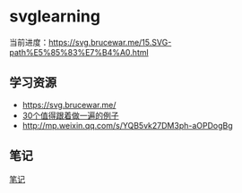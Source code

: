 # svglearning
 

当前进度：<https://svg.brucewar.me/15.SVG-path%E5%85%83%E7%B4%A0.html>

## 学习资源
  - <https://svg.brucewar.me/>
  - [30个值得跟着做一遍的例子](http://www.hongkiat.com/blog/svg-animations/)
  - <http://mp.weixin.qq.com/s/YQB5vk27DM3ph-aOPDogBg>
## 笔记
[笔记](笔记.md)

